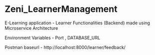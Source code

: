 # Zeni_LearnerManagement
E-Learning application - Learner Functionalities (Backend) made using Microservice Architecture 


Environment Variables - Port , DATABASE_URL

Postman baseurl - http://localhost:8000/learner/feedback/